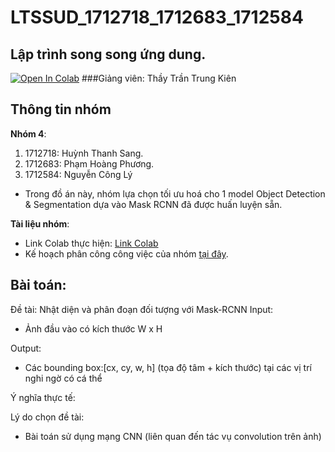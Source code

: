 # LTSSUD_1712718_1712683_1712584

## Lập trình song song ứng dung.
[![Open In Colab](https://colab.research.google.com/assets/colab-badge.svg)](https://colab.research.google.com/drive/1V1YkQHvIPv5-THZ0ETgPHOIy2O2teKBN)
###Giảng viên: Thầy Trần Trung Kiên

## Thông tin nhóm
**Nhóm 4**:
1. 1712718: Huỳnh Thanh Sang.
2. 1712683: Phạm Hoàng Phương.
3. 1712584: Nguyễn Công Lý


* Trong đồ án này, nhóm lựa chọn tối ưu hoá cho 1 model Object Detection & Segmentation dựa vào Mask RCNN đã được huấn luyện sẵn.
 
**Tài liệu nhóm**:
* Link Colab thực hiện: [Link Colab](https://colab.research.google.com/drive/1V1YkQHvIPv5-THZ0ETgPHOIy2O2teKBN)
* Kế hoạch phân công công việc của nhóm [tại đây](https://docs.google.com/spreadsheets/d/1CDZhYaKv_k68HpzkTHc-RwWgaBjBY12RCkK1squYVBM/edit?usp=sharing).

## Bài toán:
Đề tài: Nhật diện và phân đoạn đối tượng với Mask-RCNN
Input:
* Ảnh đầu vào có kích thước W x H

Output:
* Các bounding box:[cx, cy, w, h] (tọa độ tâm + kích thước) tại các vị trí nghi ngờ có cá thể

Ý nghĩa thực tế: 

Lý do chọn đề tài: 
* Bài toán sử dụng mạng CNN (liên quan đến tác vụ convolution trên ảnh)

